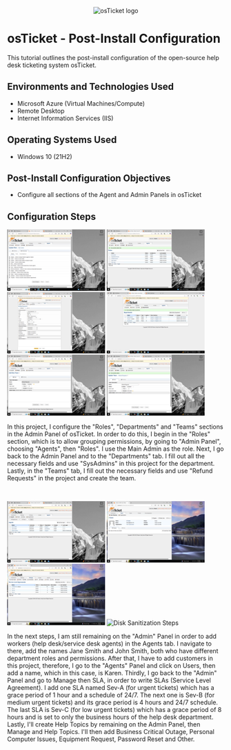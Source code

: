 <p align="center">
<img src="https://i.imgur.com/Clzj7Xs.png" alt="osTicket logo"/>
</p>

<h1>osTicket - Post-Install Configuration</h1>
This tutorial outlines the post-install configuration of the open-source help desk ticketing system osTicket.<br />

<h2>Environments and Technologies Used</h2>

- Microsoft Azure (Virtual Machines/Compute)
- Remote Desktop
- Internet Information Services (IIS)

<h2>Operating Systems Used </h2>

- Windows 10</b> (21H2)

<h2>Post-Install Configuration Objectives</h2>

- Configure all sections of the Agent and Admin Panels in osTicket

<h2>Configuration Steps</h2>

<p>
<img src="https://github.com/robertgetino/post-install-config/blob/0992bd95d93a983519443504ee8fbbe0a6d72e59/osTicket%20Roles%20%232.png" height="45%" width="45%" alt="Disk Sanitization Steps"> <img src="https://github.com/robertgetino/post-install-config/blob/6eb7cec257d011ef37d4fe95c90bace67842c6a9/osTicket%20%231.png" height="45%" width="45%" alt="Disk Sanitization Steps"> <img src="https://github.com/robertgetino/post-install-config/blob/74a31a1f8fc23553ffb6d14be6270713a32bef49/osTicket%20Department%20%231.png" height="45%" width="45%" alt="Disk Sanitization Steps"> <img src="https://github.com/robertgetino/post-install-config/blob/83cfb08f883823c9a600e2916c5cfb5f050a4abf/osTicket%20Department%20%232.png" height="45%" width="45%" alt="Disk Sanitization Steps"> <img src="https://github.com/robertgetino/post-install-config/blob/14f3b7148ddc67e299448b3217023e359555575d/osTicket%20Teams%20%231.png" height="45%" width="45%" alt="Disk Sanitization Steps"> <img src="https://github.com/robertgetino/post-install-config/blob/82f21859c46443c0acbca327e324b1bb9d27b4a4/osTicket%20Teams%20%232.png" height="45%" width="45%" alt="Disk Sanitization Steps"/>
</p>
<p>
In this project, I configure the "Roles", "Departments" and "Teams" sections in the Admin Panel of osTicket. In order to do this, I begin in the "Roles" section, which is to allow grouping permissions, by going to "Admin Panel", choosing "Agents", then "Roles". I use the Main Admin as the role.
Next, I go back to the Admin Panel and to the "Departments" tab. I fill out all the necessary fields and use "SysAdmins" in this project for the department. Lastly, in the "Teams" tab, I fill out the necessary fields and use "Refund Requests" in the project and create the team.
</p>
<br />

<p>
<img src="https://github.com/robertgetino/post-install-config/blob/7f1cef2e775d50b07f064e6e5b3e686758b36e70/osTicket%20Agents.png" height="45%" width="45%" alt="Disk Sanitization Steps"> <img src="https://github.com/robertgetino/post-install-config/blob/e69ca36707ab1bb0263488a2f99231075ba70e0c/osTicket%20User.png" height="45%" width="45%" alt="Disk Sanitization Steps"> <img src="https://github.com/robertgetino/post-install-config/blob/093df23a31f219a66acd67b45b626d4ec97c25a6/osTicket%20SLA.png" height="45%" width="45%" alt="Disk Sanitization Steps"> <img src="https://i.imgur.com/DJmEXEB.png" height="45%" width="45%" alt="Disk Sanitization Steps"/>
</p>
<p>
In the next steps, I am still remaining on the "Admin" Panel in order to add workers (help desk/service desk agents) in the Agents tab. I navigate to there, add the names Jane Smith and John Smith, both who have different department roles and permissions. After that, I have to add customers in this project, therefore, I go to the "Agents" Panel and click on Users, then add a name, which in this case, is Karen.
  Thirdly, I go back to the "Admin" Panel and go to Manage then SLA, in order to write SLAs (Service Level Agreement). I add one SLA named Sev-A (for urgent tickets) which has a grace period of 1 hour and a schedule of 24/7. The next one is Sev-B (for medium urgent tickets) and its grace period is 4 hours and 24/7 schedule. The last SLA is Sev-C (for low urgent tickets) which has a grace period of 8 hours and is set to only the business hours of the help desk department.
  Lastly, I'll create Help Topics by remaining on the Admin Panel, then Manage and Help Topics. I'll then add Business Critical Outage, Personal Computer Issues, Equipment Request, Password Reset and Other.
</p>
<br />
